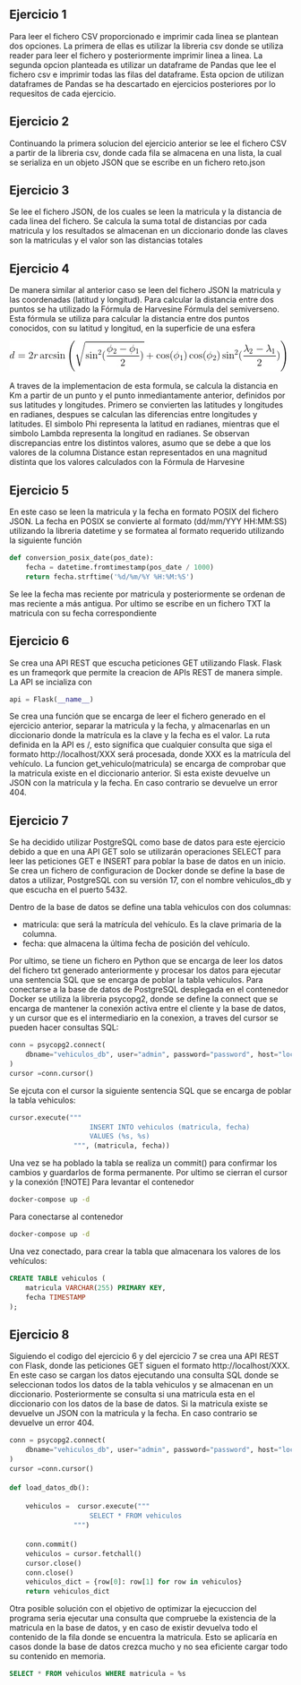 ## Ejercicio 1
Para leer el fichero CSV proporcionado e imprimir cada linea se plantean dos opciones. La primera
de ellas es utilizar la libreria csv donde se utiliza reader para leer el fichero y posteriormente imprimir linea a linea. La segunda opcion planteada es utilizar un dataframe de Pandas que lee el fichero csv e imprimir todas las filas del dataframe. Esta opcion de utilizan dataframes de Pandas se ha descartado en ejercicios posteriores por lo requesitos de cada ejercicio.

## Ejercicio 2
Continuando la primera solucion del ejercicio anterior se lee el fichero CSV a partir de la libreria csv, donde cada fila se almacena en una lista, la cual se serializa en un objeto JSON que se escribe en un fichero reto.json

## Ejercicio 3
Se lee el fichero JSON, de los cuales se leen la matricula y la distancia de cada linea del fichero. Se calcula la suma total de distancias por cada matricula y los resultados se almacenan en un diccionario donde las claves son la matriculas y el valor son las distancias totales

## Ejercicio 4
De manera similar al anterior caso se leen del fichero JSON la matricula y las coordenadas (latitud y longitud). Para calcular la distancia entre dos puntos se ha utilizado la Fórmula de Harvesine Fórmula del semiverseno. Esta fórmula se utiliza para calcular la distancia entre dos puntos conocidos, con su latitud y longitud, en la superficie de una esfera

![Formula de Harvesine](./Harvesine.jpg)

A traves de la implementacion de esta formula, se calcula la distancia en Km a partir de un punto y el punto inmediantamente anterior, definidos por sus latitudes y longitudes. Primero se convierten las latitudes y longitudes en radianes, despues se calculan las diferencias entre longitudes y latitudes. El simbolo Phi representa la latitud en radianes, mientras que el simbolo Lambda representa la longitud en radianes. 
Se observan discrepancias entre los distintos valores, asumo que se debe a que los valores de la columna Distance estan representados en una magnitud distinta que los valores calculados con la Fórmula de Harvesine

## Ejercicio 5
En este caso se leen la matricula y la fecha en formato POSIX del fichero JSON. La fecha en POSIX se convierte al formato (dd/mm/YYY HH:MM:SS) utilizando la libreria datetime y se formatea al formato requerido utilizando la siguiente función
```python
def conversion_posix_date(pos_date):
    fecha = datetime.fromtimestamp(pos_date / 1000)
    return fecha.strftime('%d/%m/%Y %H:%M:%S')
```
Se lee la fecha mas reciente por matricula y posteriormente se ordenan de mas reciente a más antigua. Por ultimo se escribe en un fichero TXT la matricula con su fecha correspondiente

## Ejercicio 6 
Se crea una API REST que escucha peticiones GET utilizando Flask. Flask es un frameqork que permite la creacion de APIs REST de manera simple. La API se incializa con
```python
api = Flask(__name__)
```

Se crea una función que se encarga de leer el fichero generado en el ejercicio anterior, separar la matricula y la fecha, y almacenarlas en un diccionario donde la matrícula es la clave y la fecha es el valor.
La ruta definida en la API es /<matricula>, esto significa que cualquier consulta que siga el formato http://localhost/XXX será procesada, donde XXX es la matrícula del vehículo. La funcion get_vehiculo(matricula) se encarga de comprobar que la matricula existe en el diccionario anterior. Si esta existe devuelve un JSON con la matricula y la fecha. En caso contrario se devuelve un error 404.

## Ejercicio 7
Se ha decidido utilizar PostgreSQL como base de datos para este ejercicio debido a que en una API GET solo se utilizarán operaciones SELECT para leer las peticiones GET e INSERT para poblar la base de datos en un inicio.
Se crea un fichero de configuracion de Docker donde se define la base de datos a utilizar, PostgreSQL con su versión 17, con el nombre vehiculos_db y que escucha en el puerto 5432.

Dentro de la base de datos se define una tabla vehiculos con dos columnas:
- matricula: que será la matrícula del vehículo. Es la clave primaria de la columna.
- fecha: que almacena la última fecha de posición del vehículo.

Por ultimo, se tiene un fichero en Python que se encarga de leer los datos del fichero txt generado anteriormente y procesar los datos para ejecutar una sentencia SQL que se encarga de poblar la tabla vehiculos. Para conectarse a la base de datos de PostgreSQL desplegada en el contenedor Docker se utiliza la libreria psycopg2, donde se define la connect que se encarga de mantener la conexión activa entre el cliente y la base de datos,  y un cursor que es el intermediario en la conexion, a traves del cursor se pueden hacer consultas SQL:
```python
conn = psycopg2.connect(
    dbname="vehiculos_db", user="admin", password="password", host="localhost", port='5432'
)
cursor =conn.cursor()
```
Se ejcuta con el cursor la siguiente sentencia SQL que se encarga de poblar la tabla vehiculos:
```python
cursor.execute("""
                    INSERT INTO vehiculos (matricula, fecha) 
                    VALUES (%s, %s)
                """, (matricula, fecha))
```
Una vez se ha poblado la tabla se realiza un commit() para confirmar los cambios y guardarlos de forma permanente. Por ultimo se cierran el cursor y la conexión
[!NOTE]
Para levantar el contenedor
```sh
docker-compose up -d
```
Para conectarse al contenedor
```sh
docker-compose up -d
```
Una vez conectado, para crear la tabla que almacenara los valores de los vehículos:
```sql
CREATE TABLE vehiculos (
    matricula VARCHAR(255) PRIMARY KEY,
    fecha TIMESTAMP
);
```

## Ejercicio 8
Siguiendo el codigo del ejercicio 6 y del ejercicio 7 se crea una API REST con Flask, donde las peticiones GET siguen el formato http://localhost/XXX. En este caso se cargan los datos ejecutando una consulta SQL donde se seleccionan todos los datos de la tabla vehiculos y se almacenan en un diccionario. Posteriormente se consulta si una matricula esta en el diccionario con los datos de la base de datos. Si la matricula existe se devuelve un JSON con la matricula y la fecha. En caso contrario se devuelve un error 404.
```python
conn = psycopg2.connect(
    dbname="vehiculos_db", user="admin", password="password", host="localhost", port='5432'
)
cursor =conn.cursor()

def load_datos_db():
    
    vehiculos =  cursor.execute("""
                    SELECT * FROM vehiculos
                """)
            
    conn.commit()  
    vehiculos = cursor.fetchall()  
    cursor.close()
    conn.close() 
    vehiculos_dict = {row[0]: row[1] for row in vehiculos}
    return vehiculos_dict
```

Otra posible solución con el objetivo de optimizar la ejecuccion del programa seria ejecutar una consulta que compruebe la existencia de la matricula en la base de datos, y en caso de existir devuelva todo el contenido de la fila donde se encuentra la matricula. Esto se aplicaría en casos donde la base de datos crezca mucho y no sea eficiente cargar todo su contenido en memoria. 
```sql
SELECT * FROM vehiculos WHERE matricula = %s
```
